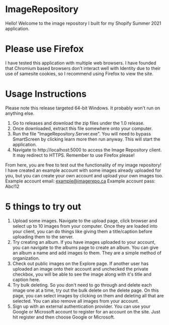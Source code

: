 # ImageRepository
Hello! Welcome to the image repository I built for my Shopify Summer 2021 application.

# Please use Firefox
I have tested this application with multiple web browsers. I have founded that Chromium based browsers don't interact well with Identity due to their use of samesite cookies, so I recommend using Firefox to view the site. 

# Usage Instructions
Please note this release targeted 64-bit Windows. It probably won't run on anything else.
1. Go to releases and download the zip files under the 1.0 release.
2. Once downloaded, extract this file somewhere onto your computer.
3. Run the file "ImageRepository.Server.exe". You will need to bypass SmartScreen by clicking learn more then run anyway. This will start the application.
4. Navigate to http://localhost:5000 to access the Image Repository client. It may redirect to HTTPS. Remember to use Firefox please!

From here, you are free to test out the functionality of my image repository! I have created an example account with some images already uploaded for you, but you can create your own account and upload your own images too.
Example account email: example@imagerepo.ca
Example account pass: Abc!12

# 5 things to try out
1. Upload some images. Navigate to the upload page, click browser and select up to 10 images from your computer. Once they are loaded into your client, you can do things like giving them a title/caption before uploading them to the server.
2. Try creating an album. If you have images uploaded to your account, you can navigate to the albums page to create an album. You can give an album a name and add images to them. They are a simple method of organization.
3. Check out public images on the Explore page. If another user has uploaded an image onto their account and unchecked the private checkbox, you will be able to see the image along with it's title and caption here.
4. Try bulk deleting. So you don't need to go through and delete each image one at a time, try out the bulk delete on the delete page. On this page, you can select images by clicking on them and deleting all that are selected. You can also remove all images from your account.
5. Sign up with an external authentication provider. You can use your Google or Microsoft account to register for an account on the site. Just hit register and then choose Google or Microsoft. 